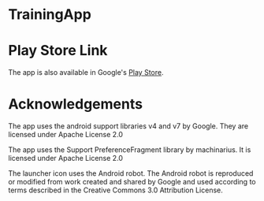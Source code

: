 TrainingApp
===========

Play Store Link
===============
The app is also available in Google's [Play Store](https://play.google.com/store/apps/details?id=de.uwr1.training).

Acknowledgements
================
The app uses the android support libraries v4 and v7 by Google. They are licensed under Apache License 2.0

The app uses the Support PreferenceFragment library by machinarius. It is licensed under Apache License 2.0

The launcher icon uses the Android robot.
The Android robot is reproduced or modified from work created and shared by Google and used according to terms described in the Creative Commons 3.0 Attribution License.
